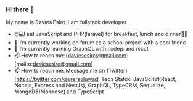 ### Hi there 👋
My name is Davies Esiro, I am fullstack developer.
- 🤓💻I eat JavaScript and PHP(laravel) for breakfast, lunch and dinner🍴🍚 
- 🔭 I’m currently working on forum as a school project with a cool friend
- 🌱 I’m currently learning GraphQL with nodejs and react
- 📫 How to reach me: (daviesesiro@gmail.com)[mailto:daviesesiro@gmail.com]
- 📫 How to reach me: Message me on (Twitter)[https://twitter.com/ojurereoluwad]
Tech Statck: JavaScript(React, Nodejs, Express and NestJs), GraphQL, TypeORM, Sequelize, MongoDB(Monoose) and TypeScript

<!--
**webcrawler124/webcrawler124** is a ✨ _special_ ✨ repository because its `README.md` (this file) appears on your GitHub profile.

Here are some ideas to get you started:

- 🔭 I’m currently working on ...
- 🌱 I’m currently learning ...
- 👯 I’m looking to collaborate on ...
- 🤔 I’m looking for help with ...
- 💬 Ask me about ...
- 📫 How to reach me: ...
- 😄 Pronouns: ...
- ⚡ Fun fact: ...
-->

